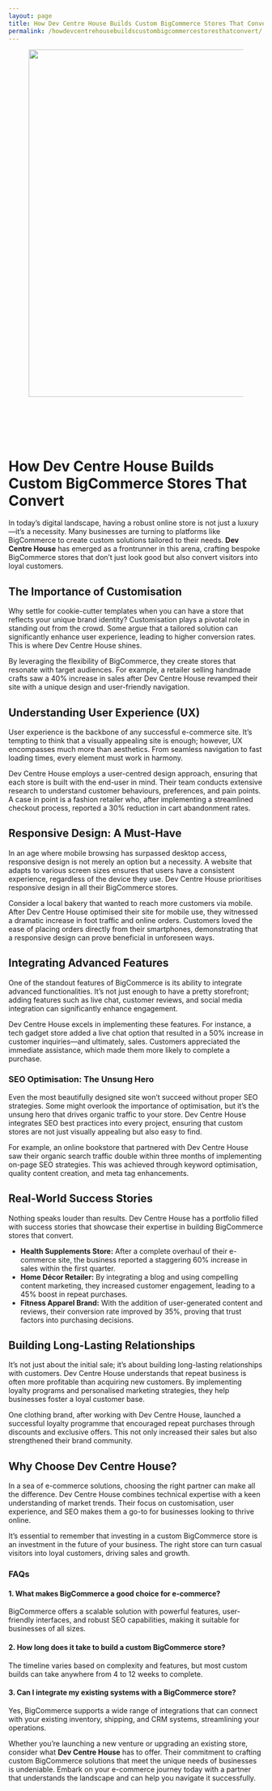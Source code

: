 ```yaml
---
layout: page
title: How Dev Centre House Builds Custom BigCommerce Stores That Convert
permalink: /howdevcentrehousebuildscustombigcommercestoresthatconvert/
---
```



<div class="wp-block-columns alignwide is-layout-flex wp-container-core-columns-is-layout-8ba3830c wp-block-columns-is-layout-flex" style="margin-top:0;margin-bottom:0;padding-right:0;padding-left:0">
<div class="wp-block-column is-layout-flow wp-block-column-is-layout-flow" style="flex-basis:70%">
<div class="wp-block-group has-global-padding is-layout-constrained wp-block-group-is-layout-constrained"><figure class="alignwide wp-block-post-featured-image" style="padding-bottom:2vh;"><img alt="" class="attachment-post-thumbnail size-post-thumbnail wp-post-image" decoding="async" fetchpriority="high" height="686" sizes="(max-width: 1200px) 100vw, 1200px" src="https://www.devcentrehouse.eu/blogs/wp-content/uploads/2025/08/featured-1754397123859.jpg" srcset="https://www.devcentrehouse.eu/blogs/wp-content/uploads/2025/08/featured-1754397123859.jpg 1200w, https://www.devcentrehouse.eu/blogs/wp-content/uploads/2025/08/featured-1754397123859-300x172.jpg 300w, https://www.devcentrehouse.eu/blogs/wp-content/uploads/2025/08/featured-1754397123859-1024x585.jpg 1024w, https://www.devcentrehouse.eu/blogs/wp-content/uploads/2025/08/featured-1754397123859-768x439.jpg 768w" style="border-radius:0px;object-fit:cover;" width="1200"/></figure>
<h1 class="alignwide wp-block-post-title has-x-large-font-size">How Dev Centre House Builds Custom BigCommerce Stores That Convert</h1>
<div aria-hidden="true" class="wp-block-spacer" style="height:var(--wp--preset--spacing--10)"></div>
</div>
<div class="wp-block-group has-global-padding is-layout-constrained wp-block-group-is-layout-constrained"><div class="entry-content alignwide wp-block-post-content has-global-padding is-layout-constrained wp-container-core-post-content-is-layout-a5dd074b wp-block-post-content-is-layout-constrained"><p>In today’s digital landscape, having a robust online store is not just a luxury—it’s a necessity. Many businesses are turning to platforms like BigCommerce to create custom solutions tailored to their needs. <strong>Dev Centre House</strong> has emerged as a frontrunner in this arena, crafting bespoke BigCommerce stores that don’t just look good but also convert visitors into loyal customers.</p>
<h2>The Importance of Customisation</h2>
<p>Why settle for cookie-cutter templates when you can have a store that reflects your unique brand identity? Customisation plays a pivotal role in standing out from the crowd. Some argue that a tailored solution can significantly enhance user experience, leading to higher conversion rates. This is where Dev Centre House shines.</p>
<p>By leveraging the flexibility of BigCommerce, they create stores that resonate with target audiences. For example, a retailer selling handmade crafts saw a 40% increase in sales after Dev Centre House revamped their site with a unique design and user-friendly navigation.</p>
<h2>Understanding User Experience (UX)</h2>
<p>User experience is the backbone of any successful e-commerce site. It’s tempting to think that a visually appealing site is enough; however, UX encompasses much more than aesthetics. From seamless navigation to fast loading times, every element must work in harmony.</p>
<p>Dev Centre House employs a user-centred design approach, ensuring that each store is built with the end-user in mind. Their team conducts extensive research to understand customer behaviours, preferences, and pain points. A case in point is a fashion retailer who, after implementing a streamlined checkout process, reported a 30% reduction in cart abandonment rates.</p>
<h2>Responsive Design: A Must-Have</h2>
<p>In an age where mobile browsing has surpassed desktop access, responsive design is not merely an option but a necessity. A website that adapts to various screen sizes ensures that users have a consistent experience, regardless of the device they use. Dev Centre House prioritises responsive design in all their BigCommerce stores.</p>
<p>Consider a local bakery that wanted to reach more customers via mobile. After Dev Centre House optimised their site for mobile use, they witnessed a dramatic increase in foot traffic and online orders. Customers loved the ease of placing orders directly from their smartphones, demonstrating that a responsive design can prove beneficial in unforeseen ways.</p>
<h2>Integrating Advanced Features</h2>
<p>One of the standout features of BigCommerce is its ability to integrate advanced functionalities. It’s not just enough to have a pretty storefront; adding features such as live chat, customer reviews, and social media integration can significantly enhance engagement.</p>
<p>Dev Centre House excels in implementing these features. For instance, a tech gadget store added a live chat option that resulted in a 50% increase in customer inquiries—and ultimately, sales. Customers appreciated the immediate assistance, which made them more likely to complete a purchase.</p>
<h3>SEO Optimisation: The Unsung Hero</h3>
<p>Even the most beautifully designed site won’t succeed without proper SEO strategies. Some might overlook the importance of optimisation, but it’s the unsung hero that drives organic traffic to your store. Dev Centre House integrates SEO best practices into every project, ensuring that custom stores are not just visually appealing but also easy to find.</p>
<p>For example, an online bookstore that partnered with Dev Centre House saw their organic search traffic double within three months of implementing on-page SEO strategies. This was achieved through keyword optimisation, quality content creation, and meta tag enhancements.</p>
<h2>Real-World Success Stories</h2>
<p>Nothing speaks louder than results. Dev Centre House has a portfolio filled with success stories that showcase their expertise in building BigCommerce stores that convert.</p>
<ul>
<li><strong>Health Supplements Store:</strong> After a complete overhaul of their e-commerce site, the business reported a staggering 60% increase in sales within the first quarter.</li>
<li><strong>Home Décor Retailer:</strong> By integrating a blog and using compelling content marketing, they increased customer engagement, leading to a 45% boost in repeat purchases.</li>
<li><strong>Fitness Apparel Brand:</strong> With the addition of user-generated content and reviews, their conversion rate improved by 35%, proving that trust factors into purchasing decisions.</li>
</ul>
<h2>Building Long-Lasting Relationships</h2>
<p>It’s not just about the initial sale; it’s about building long-lasting relationships with customers. Dev Centre House understands that repeat business is often more profitable than acquiring new customers. By implementing loyalty programs and personalised marketing strategies, they help businesses foster a loyal customer base.</p>
<p>One clothing brand, after working with Dev Centre House, launched a successful loyalty programme that encouraged repeat purchases through discounts and exclusive offers. This not only increased their sales but also strengthened their brand community.</p>
<h2>Why Choose Dev Centre House?</h2>
<p>In a sea of e-commerce solutions, choosing the right partner can make all the difference. Dev Centre House combines technical expertise with a keen understanding of market trends. Their focus on customisation, user experience, and SEO makes them a go-to for businesses looking to thrive online.</p>
<p>It’s essential to remember that investing in a custom BigCommerce store is an investment in the future of your business. The right store can turn casual visitors into loyal customers, driving sales and growth.</p>
<h3>FAQs</h3>
<h4>1. What makes BigCommerce a good choice for e-commerce?</h4>
<p>BigCommerce offers a scalable solution with powerful features, user-friendly interfaces, and robust SEO capabilities, making it suitable for businesses of all sizes.</p>
<h4>2. How long does it take to build a custom BigCommerce store?</h4>
<p>The timeline varies based on complexity and features, but most custom builds can take anywhere from 4 to 12 weeks to complete.</p>
<h4>3. Can I integrate my existing systems with a BigCommerce store?</h4>
<p>Yes, BigCommerce supports a wide range of integrations that can connect with your existing inventory, shipping, and CRM systems, streamlining your operations.</p>
<p>Whether you’re launching a new venture or upgrading an existing store, consider what <strong>Dev Centre House</strong> has to offer. Their commitment to crafting custom BigCommerce solutions that meet the unique needs of businesses is undeniable. Embark on your e-commerce journey today with a partner that understands the landscape and can help you navigate it successfully.</p>
</div></div>
</div>
<div class="wp-block-column is-layout-flow wp-block-column-is-layout-flow" style="flex-basis:30%"></div>
</div>
